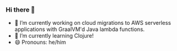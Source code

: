 ### Hi there 👋

- 🔭 I’m currently working on cloud migrations to AWS serverless applications with GraalVM'd Java lambda functions.
- 🌱 I’m currently learning Clojure!
- 😄 Pronouns: he/him
<!-- - 👯 I’m looking to collaborate on ...
- 🤔 I’m looking for help with ...
- 💬 Ask me about ...
- 📫 How to reach me: ...
- ⚡ Fun fact:  -->
